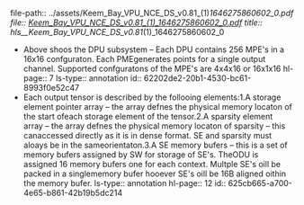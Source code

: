 file-path:: ../assets/Keem_Bay_VPU_NCE_DS_v0.81_(1)_1646275860602_0.pdf
file:: [Keem_Bay_VPU_NCE_DS_v0.81_(1)_1646275860602_0.pdf](../assets/Keem_Bay_VPU_NCE_DS_v0.81_(1)_1646275860602_0.pdf)
title:: hls__Keem_Bay_VPU_NCE_DS_v0.81_(1)_1646275860602_0
- Above shoos the DPU subsystem – Each DPU contains 256 MPE's in a 16x16 confguraton. Each PMEgenerates points for a single output channel. Supported confguratons of the MPE's are 4x4x16 or 16x1x16
  hl-page:: 7
  ls-type:: annotation
  id:: 62202de2-20b1-4530-bc61-8993f0e52c47
- Each output tensor is described by the follooing elements:1.A storage element pointer array – the array defnes the physical memory locaton of the start ofeach storage element of the tensor.2.A sparsity element array – the array defnes the physical memory locaton of sparsity – this canaccessed directly as it is in dense format. SE and sparsity must aloays be in the sameorientaton.3.A SE memory bufers – this is a set of memory bufers assigned by SW for storage of SE's. TheODU is assigned 16 memory bufers one for each context. Multple SE's oill be packed in a singlememory bufer hooever SE's oill be 16B aligned oithin the memory bufer.
  ls-type:: annotation
  hl-page:: 12
  id:: 625cb665-a700-4e65-b861-42b19b5dc214